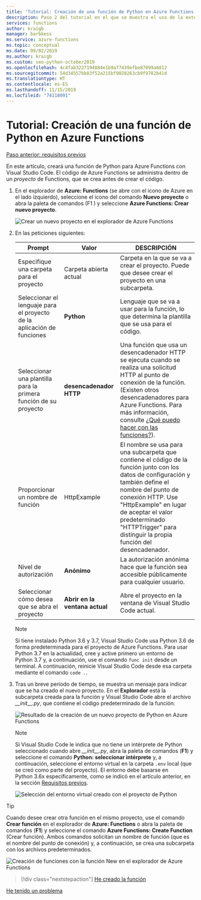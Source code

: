 ```yaml
---
title: 'Tutorial: Creación de una función de Python en Azure Functions con Visual Studio Code'
description: Paso 2 del tutorial en el que se muestra el uso de la extensión Azure Functions para VS Code.
services: functions
author: kraigb
manager: barbkess
ms.service: azure-functions
ms.topic: conceptual
ms.date: 09/02/2019
ms.author: kraigb
ms.custom: seo-python-october2019
ms.openlocfilehash: 4c4fab3227194884e1b9a77439efbe87099a6812
ms.sourcegitcommit: 54d34557bb83f52a215bf9020263cb9f9782b41d
ms.translationtype: HT
ms.contentlocale: es-ES
ms.lasthandoff: 11/15/2019
ms.locfileid: "74118091"
---
```

# <a name="tutorial-create-a-python-function-for-azure-functions"></a>Tutorial: Creación de una función de Python en Azure Functions

[Paso anterior: requisitos previos](tutorial-vs-code-serverless-python-01.md)

En este artículo, creará una función de Python para Azure Functions con Visual Studio Code. El código de Azure Functions se administra dentro de un _proyecto_ de Functions, que se crea antes de crear el código.

1. En el explorador de **Azure: Functions** (se abre con el icono de Azure en el lado izquierdo), seleccione el icono del comando **Nuevo proyecto** o abra la paleta de comandos (F1 ) y seleccione **Azure Functions: Crear nuevo proyecto**.

    ![Crear un nuevo proyecto en el explorador de Azure Functions](media/tutorial-vs-code-serverless-python/create-a-new-project-in-azure-functions-explorer.png)

1. En las peticiones siguientes:

    | Prompt | Valor | DESCRIPCIÓN |
    | --- | --- | --- |
    | Especifique una carpeta para el proyecto | Carpeta abierta actual | Carpeta en la que se va a crear el proyecto. Puede que desee crear el proyecto en una subcarpeta. |
    | Seleccionar el lenguaje para el proyecto de la aplicación de funciones | **Python** | Lenguaje que se va a usar para la función, lo que determina la plantilla que se usa para el código. |
    | Seleccionar una plantilla para la primera función de su proyecto | **desencadenador HTTP** | Una función que usa un desencadenador HTTP se ejecuta cuando se realiza una solicitud HTTP al punto de conexión de la función. (Existen otros desencadenadores para Azure Functions. Para más información, consulte [¿Qué puedo hacer con las funciones?](/azure/azure-functions/functions-overview#what-can-i-do-with-functions)). |
    | Proporcionar un nombre de función | HttpExample | El nombre se usa para una subcarpeta que contiene el código de la función junto con los datos de configuración y también define el nombre del punto de conexión HTTP. Use "HttpExample" en lugar de aceptar el valor predeterminado "HTTPTrigger" para distinguir la propia función del desencadenador. |
    | Nivel de autorización | **Anónimo** | La autorización anónima hace que la función sea accesible públicamente para cualquier usuario. |
    | Seleccionar cómo desea que se abra el proyecto | **Abrir en la ventana actual** | Abre el proyecto en la ventana de Visual Studio Code actual. |

    > [!NOTE]
    > Si tiene instalado Python 3.6 y 3.7, Visual Studio Code usa Python 3.6 de forma predeterminada para el proyecto de Azure Functions. Para usar Python 3.7 en la actualidad, cree y active primero un entorno de Python 3.7 y, a continuación, use el comando `func init` desde un terminal. A continuación, reinicie Visual Studio Code desde esa carpeta mediante el comando `code .`.

1. Tras un breve período de tiempo, se muestra un mensaje para indicar que se ha creado el nuevo proyecto. En el **Explorador** está la subcarpeta creada para la función y Visual Studio Code abre el archivo *\_\_init\_\_.py*, que contiene el código predeterminado de la función:

    ![Resultado de la creación de un nuevo proyecto de Python en Azure Functions](media/tutorial-vs-code-serverless-python/display-results-of-new-python-project-in-azure-functions.png)

    > [!NOTE]
    > Si Visual Studio Code le indica que no tiene un intérprete de Python seleccionado cuando abre *\_\_init\_\_.py*, abra la paleta de comandos (**F1**) y seleccione el comando **Python: seleccionar intérprete** y, a continuación, seleccione el entorno virtual en la carpeta `.env` local (que se creó como parte del proyecto). El entorno debe basarse en Python 3.6x específicamente, como se indicó en el artículo anterior, en la sección [Requisitos previos](tutorial-vs-code-serverless-python-01.md#prerequisites).
    >
    > ![Selección del entorno virtual creado con el proyecto de Python](media/tutorial-vs-code-serverless-python/select-virtual-environment-created-with-the-python-project.png)

> [!TIP]
> Cuando desee crear otra función en el mismo proyecto, use el comando **Crear función** en el explorador de **Azure: Functions** o abra la paleta de comandos (**F1**) y seleccione el comando **Azure Functions: Create Function** (Crear función). Ambos comandos solicitan un nombre de función (que es el nombre del punto de conexión) y, a continuación, se crea una subcarpeta con los archivos predeterminados.
>
> ![Creación de funciones con la función New en el explorador de Azure Functions](media/tutorial-vs-code-serverless-python/create-new-functions-in-azure-functions-explorer.png)

> [!div class="nextstepaction"]
> [He creado la función](tutorial-vs-code-serverless-python-03.md)

[He tenido un problema](https://www.research.net/r/PWZWZ52?tutorial=vscode-functions-python&step=02-create-function)
